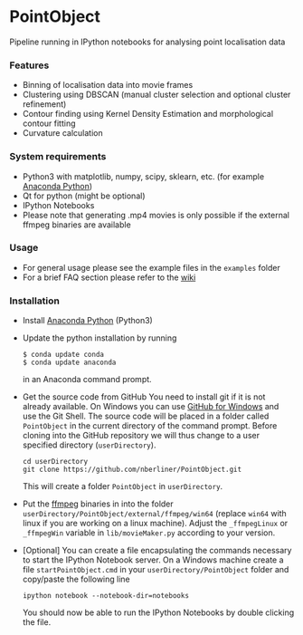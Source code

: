# PointObject

Pipeline running in IPython notebooks for analysing point localisation data

### Features ###
* Binning of localisation data into movie frames
* Clustering using DBSCAN (manual cluster selection and optional cluster refinement)
* Contour finding using Kernel Density Estimation and morphological contour fitting
* Curvature calculation

### System requirements ###

* Python3 with matplotlib, numpy, scipy, sklearn, etc. (for example [Anaconda Python](http://continuum.io/downloads))
* Qt for python (might be optional)
* IPython Notebooks
* Please note that generating .mp4 movies is only possible if the external ffmpeg binaries are available

### Usage ###
* For general usage please see the example files in the ```examples``` folder
* For a brief FAQ section please refer to the [wiki](https://github.com/nberliner/PointObject/wiki)

### Installation ###
* Install [Anaconda Python](http://continuum.io/downloads) (Python3)
* Update the python installation by running

    ```
    $ conda update conda
    $ conda update anaconda
    ```
    in an Anaconda command prompt.
* Get the source code from GitHub
    You need to install git if it is not already available. On Windows you can use [GitHub for Windows](https://windows.github.com/) and use the Git Shell.
    The source code will be placed in a folder called ```PointObject``` in the current directory of the command prompt. Before cloning into the GitHub repository we will thus change to a user specified directory (```userDirectory```).
    
    ```
    cd userDirectory
    git clone https://github.com/nberliner/PointObject.git
    ```
    This will create a folder ```PointObject``` in ```userDirectory```.
* Put the [ffmpeg](http://ffmpeg.org/download.html) binaries in into the folder ```userDirectory/PointObject/external/ffmpeg/win64``` (replace ```win64``` with linux if you are working on a linux machine). Adjust the `_ffmpegLinux` or `_ffmpegWin` variable in `lib/movieMaker.py` according to your version.
* [Optional] You can create a file encapsulating the commands necessary to start the IPython Notebook server. On a Windows machine create a file ```startPointObject.cmd``` in your ```userDirectory/PointObject``` folder and copy/paste the following line
    ```
    ipython notebook --notebook-dir=notebooks
    ```
    You should now be able to run the IPython Notebooks by double clicking the file.
